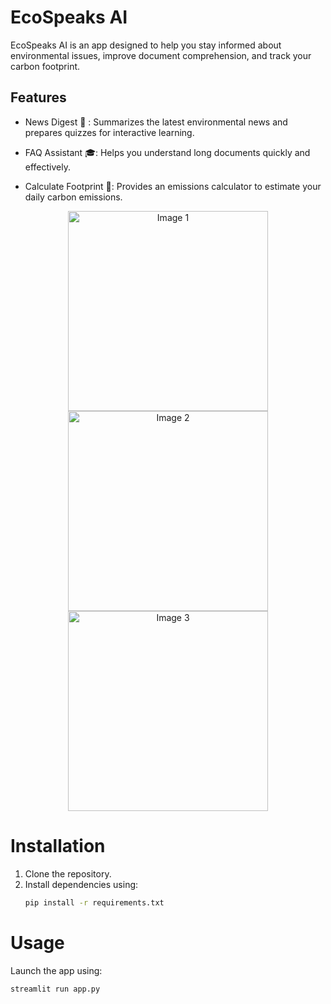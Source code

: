 # EcoSpeaks AI
EcoSpeaks AI is an app designed to help you stay informed about environmental issues, improve document comprehension, and track your carbon footprint.

## Features
- News Digest 📄 : Summarizes the latest environmental news and prepares quizzes for interactive learning.

- FAQ Assistant 🎓: Helps you understand long documents quickly and effectively.

- Calculate Footprint 👣: Provides an emissions calculator to estimate your daily carbon emissions.

<p align="center">
  <img src="https://github.com/user-attachments/assets/31e44921-1896-4c09-8228-6cd8c1381d30" alt="Image 1" width="320"/>
  <img src="https://github.com/user-attachments/assets/f5d59cb2-e9f2-4b0c-8d43-d3ea88f3b325" alt="Image 2" width="320"/>
  <img src="https://github.com/user-attachments/assets/e48175e0-fc55-4361-a5a9-d812317dedb5" alt="Image 3" width="320"/>
</p>




# Installation
1. Clone the repository.
2. Install dependencies using:
   ```bash
   pip install -r requirements.txt
   
# Usage
Launch the app using: 
```bash
streamlit run app.py
